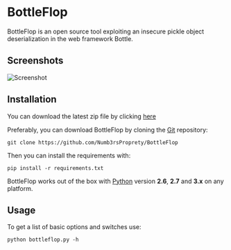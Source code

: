 
# BottleFlop


BottleFlop is an open source tool exploiting an insecure pickle object deserialization in the web framework Bottle.

Screenshots
----

![Screenshot](https://raw.github.com/wiki/sqlmapproject/sqlmap/images/sqlmap_screenshot.png)

Installation
----

You can download the latest zip file by clicking [here](https://github.com/Numb3rsProprety/BottleFlop/archive/refs/heads/main.zip)

Preferably, you can download BottleFlop by cloning the [Git](https://github.com/Numb3rsProprety/BotteFlip) repository:

    git clone https://github.com/Numb3rsProprety/BottleFlop

Then you can install the requirements with:

    pip install -r requirements.txt


BottleFlop works out of the box with [Python](https://www.python.org/download/) version **2.6**, **2.7** and **3.x** on any platform.

Usage
----

To get a list of basic options and switches use:

    python bottleflop.py -h



